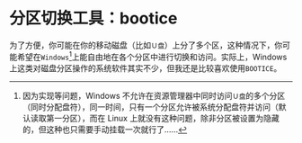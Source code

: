 <link href="../css/style.css" rel="stylesheet" type="text/css" />

# 分区切换工具：bootice

为了方便，你可能在你的移动磁盘（比如`Ｕ盘`）上分了多个区，这种情况下，你可能希望在`Windows`[^windows]上能自由地在各个分区中进行切换和访问。实际上，Windows 上这类对磁盘分区操作的系统软件其实不少，但我还是比较喜欢使用`BOOTICE`。

[^windows]: 因为实现等问题，Windows 不允许在资源管理器中同时访问`Ｕ盘`的多个分区（同时分配盘符），同一时间，只有一个分区允许被系统分配盘符并访问（默认读取第一分区），而在 Linux 上就没有这种问题，除非分区被设置为隐藏的，但这种也只需要手动挂载一次就行了……

